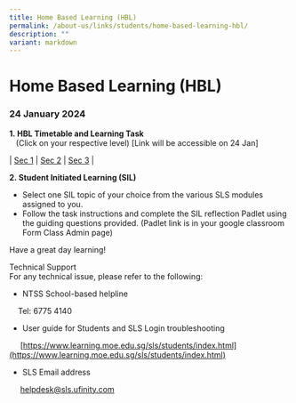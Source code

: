 ```yaml
---
title: Home Based Learning (HBL)
permalink: /about-us/links/students/home-based-learning-hbl/
description: ""
variant: markdown
---
```

Home Based Learning (HBL)
=========================

  
### 24 January 2024 
**1. HBL Timetable and Learning Task**   
   (Click on your respective level) \[Link will be accessible on 24 Jan\]  
	 

| [Sec 1](https://docs.google.com/spreadsheets/d/1zGEOqHQVcILynmcF-WUQht7iSlkii0UAxdohk7PmcLQ/edit#gid=14012182)     | [Sec 2](https://docs.google.com/spreadsheets/d/1DGTrujGlnUFd-PECo8XZDF-EFt9Y9fcjo9Arz7z3-vc/edit#gid=14012182)     | [Sec 3](https://docs.google.com/spreadsheets/d/1st3rW7S7vqqYEM14z74Gobv80IiqeTG2V8yAiGINbUc/edit#gid=14012182)    |


**2. Student Initiated Learning (SIL)**

*   Select one SIL topic of your choice from the various SLS modules assigned to you.
*   Follow the task instructions and complete the SIL reflection Padlet using the guiding questions provided. (Padlet link is in your google classroom Form Class Admin page)

Have a great day learning!  
  
Technical Support  
For any technical issue, please refer to the following:  

*   NTSS School-based helpline

    Tel: 6775 4140

*   User guide for Students and SLS Login troubleshooting

     [https://www.learning.moe.edu.sg/sls/students/index.html](https://www.learning.moe.edu.sg/sls/students/index.html)  
  

*   SLS Email address

     [helpdesk@sls.ufinity.com](mailto:helpdesk@sls.ufinity.com)